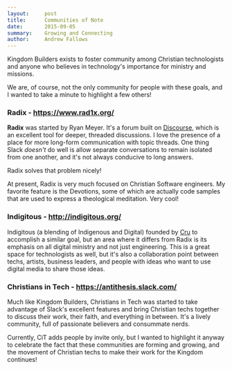```yaml
---
layout:     post
title:      Communities of Note
date:       2015-09-05
summary:    Growing and Connecting
author:     Andrew Fallows
---
```


Kingdom Builders exists to foster community among Christian technologists and anyone who believes in technology's importance for ministry and missions.

We are, of course, not the only community for people with these goals, and I wanted to take a minute to highlight a few others!

### Radix - https://www.rad1x.org/

**Radix** was started by Ryan Meyer. It's a forum built on [Discourse](http://www.discourse.org/), which is an excellent tool for deeper, threaded discussions. I love the presence of a place for more long-form communication with topic threads. One thing Slack *doesn't* do well is allow separate conversations to remain isolated from one another, and it's not always conducive to long answers.

Radix solves that problem nicely!

At present, Radix is very much focused on Christian Software engineers. My favorite feature is the Devotions, some of which are actually code samples that are used to express a theological meditation. Very cool!

### Indigitous - http://indigitous.org/

Indigitous (a blending of Indigenous and Digital) founded by [Cru](http://www.cru.org/) to accomplish a similar goal, but an area where it differs from Radix is its emphasis on all digital ministry and not just engineering. This is a great space for technologists as well, but it's also a collaboration point between techs, artists, business leaders, and people with ideas who want to use digital media to share those ideas.

### Christians in Tech - https://antithesis.slack.com/

Much like Kingdom Builders, Christians in Tech was started to take advantage of Slack's excellent features and bring Christian techs together to discuss their work, their faith, and everything in between. It's a lively community, full of passionate believers and consummate nerds.

Currently, CiT adds people by invite only, but I wanted to highlight it anyway to celebrate the fact that these communities are forming and growing, and the movement of Christian techs to make their work for the Kingdom continues!

